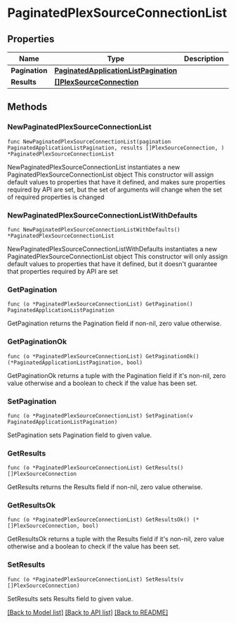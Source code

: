 # PaginatedPlexSourceConnectionList

## Properties

Name | Type | Description | Notes
------------ | ------------- | ------------- | -------------
**Pagination** | [**PaginatedApplicationListPagination**](PaginatedApplicationListPagination.md) |  | 
**Results** | [**[]PlexSourceConnection**](PlexSourceConnection.md) |  | 

## Methods

### NewPaginatedPlexSourceConnectionList

`func NewPaginatedPlexSourceConnectionList(pagination PaginatedApplicationListPagination, results []PlexSourceConnection, ) *PaginatedPlexSourceConnectionList`

NewPaginatedPlexSourceConnectionList instantiates a new PaginatedPlexSourceConnectionList object
This constructor will assign default values to properties that have it defined,
and makes sure properties required by API are set, but the set of arguments
will change when the set of required properties is changed

### NewPaginatedPlexSourceConnectionListWithDefaults

`func NewPaginatedPlexSourceConnectionListWithDefaults() *PaginatedPlexSourceConnectionList`

NewPaginatedPlexSourceConnectionListWithDefaults instantiates a new PaginatedPlexSourceConnectionList object
This constructor will only assign default values to properties that have it defined,
but it doesn't guarantee that properties required by API are set

### GetPagination

`func (o *PaginatedPlexSourceConnectionList) GetPagination() PaginatedApplicationListPagination`

GetPagination returns the Pagination field if non-nil, zero value otherwise.

### GetPaginationOk

`func (o *PaginatedPlexSourceConnectionList) GetPaginationOk() (*PaginatedApplicationListPagination, bool)`

GetPaginationOk returns a tuple with the Pagination field if it's non-nil, zero value otherwise
and a boolean to check if the value has been set.

### SetPagination

`func (o *PaginatedPlexSourceConnectionList) SetPagination(v PaginatedApplicationListPagination)`

SetPagination sets Pagination field to given value.


### GetResults

`func (o *PaginatedPlexSourceConnectionList) GetResults() []PlexSourceConnection`

GetResults returns the Results field if non-nil, zero value otherwise.

### GetResultsOk

`func (o *PaginatedPlexSourceConnectionList) GetResultsOk() (*[]PlexSourceConnection, bool)`

GetResultsOk returns a tuple with the Results field if it's non-nil, zero value otherwise
and a boolean to check if the value has been set.

### SetResults

`func (o *PaginatedPlexSourceConnectionList) SetResults(v []PlexSourceConnection)`

SetResults sets Results field to given value.



[[Back to Model list]](../README.md#documentation-for-models) [[Back to API list]](../README.md#documentation-for-api-endpoints) [[Back to README]](../README.md)


